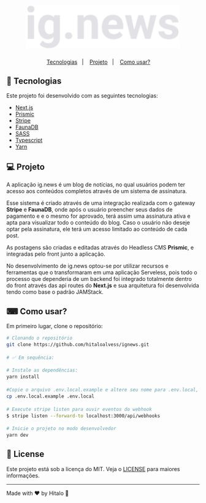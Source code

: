 
<h1 align="center">
  <img alt="ignews" title="ignews" src=".github/logo.svg" width="400px" />
</h1>

<!-- <p align="center">
     <img src=".github/executandoAplicacao.gif" alt="watchMe demo" />
</p> -->

<p align="center">
  <a href="#-technologias">Tecnologias</a>&nbsp;&nbsp;&nbsp;|&nbsp;&nbsp;&nbsp;
  <a href="#-projeto">Projeto</a>&nbsp;&nbsp;&nbsp;|&nbsp;&nbsp;&nbsp;
  <a href="#-como-usar?">Como usar?</a>&nbsp;&nbsp;&nbsp;&nbsp;&nbsp;&nbsp;
</p>

## 🚀 Tecnologias

Este projeto foi desenvolvido com as seguintes tecnologias:

- <a href="https://nextjs.org/">Next.js</a>
- <a href="https://prismic.io/">Prismic</a>
- <a href="https://stripe.com/">Stripe</a>
- <a href="https://fauna.com/">FaunaDB</a>
- <a href="https://sass-lang.com/">SASS</a>
- <a href="https://www.typescriptlang.org/">Typescript</a>
- <a href="https://yarnpkg.com/">Yarn</a>

## 💻 Projeto

<p>A aplicação ig.news é um blog de notícias, no qual usuários podem ter acesso aos conteúdos completos através de um sistema de assinatura.</p>
<p>Esse sistema é criado através de uma integração realizada com o gateway <strong>Stripe</strong> e <strong>FaunaDB</strong>, onde após o usuário preencher seus dados de pagamento e e o mesmo for aprovado, terá assim uma assinatura ativa e apta para visualizar todo o conteúdo do blog. Caso o usuário não deseje optar pela assinatura, ele terá um acesso limitado ao conteúdo de cada post.</p>
<p>As postagens são criadas e editadas através do Headless CMS <strong>Prismic</strong>, e integradas pelo front junto a aplicação.</p>
<p>No desenvolvimento de ig.news optou-se por utilizar recursos e ferramentas que o transformaram em uma aplicação Serveless, pois todo o processo que dependeria de um backend foi integrado totalmente dentro do front através das api routes do <strong>Next.js</strong> e sua arquitetura foi desenvolvida tendo como base o padrão JAMStack.</p>

## ⌨ Como usar?

Em primeiro lugar, clone o repositório:

```bash
# Clonando o repositório
git clone https://github.com/hitaloalvess/ignews.git

# ✅ Em sequência:

# Instale as dependências:
yarn install

#Copie o arquivo .env.local.example e altere seu nome para .env.local, e prencha as variáveis com seus respectivos valores:
cp .env.local.example .env.local

# Execute stripe listen para ouvir eventos do webhook
$ stripe listen --forward-to localhost:3000/api/webhooks

# Inicie o projeto no modo desenvolvedor
yarn dev
```

## :memo: License

Este projeto está sob a licença do MIT. Veja o [LICENSE](https://github.com/hitaloalvess/ignews/blob/main/LICENSE) para maiores informações.

---
Made with ♥ by Hitalo 🚀
